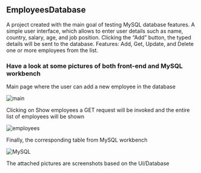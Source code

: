 ## EmployeesDatabase

A project created with the main goal of testing MySQL database features.
A simple user interface, which allows to enter user details such as name, country, salary, age, and job position.
Clicking the “Add” button, the typed details will be sent to the database.
Features: Add, Get, Update, and Delete one or more employees from the list.


### Have a look at some pictures of both front-end and MySQL workbench

Main page where the user can add a new employee in the database

![main](https://user-images.githubusercontent.com/91989821/150240190-263c96c9-a0eb-4696-8127-16d8f8de82df.png)

Clicking on Show employees a GET request will be invoked and the entire list of employees will be shown

![employees](https://user-images.githubusercontent.com/91989821/150240298-4c0d8f79-6212-4a20-9a6d-892e99c1bf30.png)

Finally, the corresponding table from MySQL workbench

![MySQL](https://user-images.githubusercontent.com/91989821/150240357-3b67f092-020b-4dd9-95ec-120c82af3b03.png)


The attached pictures are screenshots based on the UI/Database
